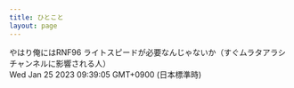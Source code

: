 ```yaml
---
title: ひとこと
layout: page
---
```

<div class="box" dt="1674607145246">
  やはり俺にはRNF96 ライトスピードが必要なんじゃないか（すぐムラタアラシチャンネルに影響される人）
  <div class="content is-small">Wed Jan 25 2023 09:39:05 GMT+0900 (日本標準時)</div>
</div>